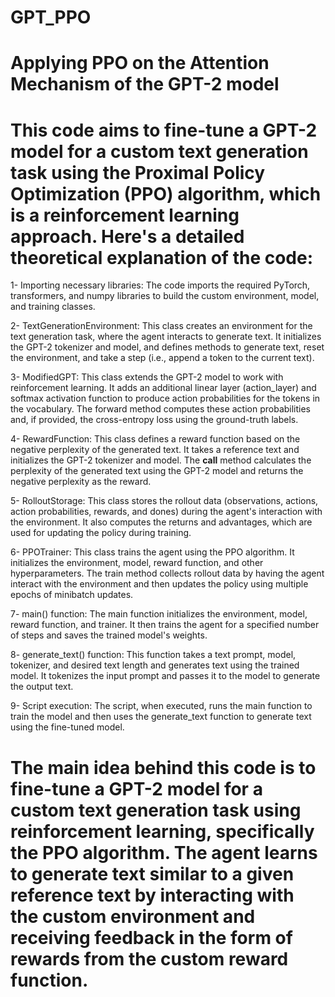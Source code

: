# GPT_PPO
# Applying PPO on the Attention Mechanism of the GPT-2 model

# This code aims to fine-tune a GPT-2 model for a custom text generation task using the Proximal Policy Optimization (PPO) algorithm, which is a reinforcement learning approach. Here's a detailed theoretical explanation of the code:

1- Importing necessary libraries: The code imports the required PyTorch, transformers, and numpy libraries to build the custom environment, model, and training classes.

2- TextGenerationEnvironment: This class creates an environment for the text generation task, where the agent interacts to generate text. It initializes the GPT-2 tokenizer and model, and defines methods to generate text, reset the environment, and take a step (i.e., append a token to the current text).

3- ModifiedGPT: This class extends the GPT-2 model to work with reinforcement learning. It adds an additional linear layer (action_layer) and softmax activation function to produce action probabilities for the tokens in the vocabulary. The forward method computes these action probabilities and, if provided, the cross-entropy loss using the ground-truth labels.

4- RewardFunction: This class defines a reward function based on the negative perplexity of the generated text. It takes a reference text and initializes the GPT-2 tokenizer and model. The __call__ method calculates the perplexity of the generated text using the GPT-2 model and returns the negative perplexity as the reward.

5- RolloutStorage: This class stores the rollout data (observations, actions, action probabilities, rewards, and dones) during the agent's interaction with the environment. It also computes the returns and advantages, which are used for updating the policy during training.

6- PPOTrainer: This class trains the agent using the PPO algorithm. It initializes the environment, model, reward function, and other hyperparameters. The train method collects rollout data by having the agent interact with the environment and then updates the policy using multiple epochs of minibatch updates.

7- main() function: The main function initializes the environment, model, reward function, and trainer. It then trains the agent for a specified number of steps and saves the trained model's weights.

8- generate_text() function: This function takes a text prompt, model, tokenizer, and desired text length and generates text using the trained model. It tokenizes the input prompt and passes it to the model to generate the output text.

9- Script execution: The script, when executed, runs the main function to train the model and then uses the generate_text function to generate text using the fine-tuned model.

# The main idea behind this code is to fine-tune a GPT-2 model for a custom text generation task using reinforcement learning, specifically the PPO algorithm. The agent learns to generate text similar to a given reference text by interacting with the custom environment and receiving feedback in the form of rewards from the custom reward function.
